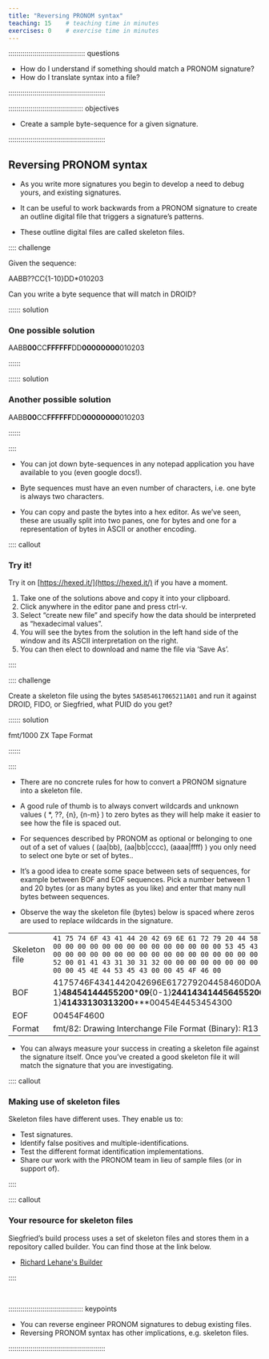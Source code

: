```yaml
---
title: "Reversing PRONOM syntax"
teaching: 15    # teaching time in minutes
exercises: 0    # exercise time in minutes
---
```


:::::::::::::::::::::::::::::::::::::: questions

- How do I understand if something should match a PRONOM signature?
- How do I translate syntax into a file?

::::::::::::::::::::::::::::::::::::::::::::::::

::::::::::::::::::::::::::::::::::::: objectives

- Create a sample byte-sequence for a given signature.

::::::::::::::::::::::::::::::::::::::::::::::::

## Reversing PRONOM syntax

* As you write more signatures you begin to develop a need to debug yours,
and existing signatures.

* It can be useful to work backwards from a PRONOM signature to create an
outline digital file that triggers a signature’s patterns.

* These outline digital files are called skeleton files.


:::: challenge

Given the sequence:

AABB??CC{1-10}DD*010203

Can you write a byte sequence that will match in DROID?

:::::: solution

### One possible solution

AABB**00**CC**FFFFFF**DD**00000000**010203

::::::

:::::: solution

### Another possible solution

AABB**00**CC**FFFFFF**DD**00000000**010203

::::::

::::

* You can jot down byte-sequences in any notepad application you have
available to you (even google docs!).

* Byte sequences must have an even number of characters, i.e. one byte is
always two characters.

* You can copy and paste the bytes into a hex editor. As we’ve seen, these
are usually split into two panes, one for bytes and one for a
representation of bytes in ASCII or another encoding.

:::: callout

### Try it!

Try it on [https://hexed.it/](https://hexed.it/) if you have a moment.

1. Take one of the solutions above and copy it into your clipboard.
2. Click anywhere in the editor pane and press ctrl-v.
3. Select “create new file” and specify how the data should be interpreted
as “hexadecimal values”.
4. You will see the bytes from the solution in the left hand side of the
window and its ASCII interpretation on the right.
5. You can then elect to download and name the file via ‘Save As’.

::::

:::: challenge

Create a skeleton file using the bytes `5A5854617065211A01` and run it
against DROID, FIDO, or Siegfried, what PUID do you get?

:::::: solution

fmt/1000 ZX Tape Format

::::::

::::

* There are no concrete rules for how to convert a PRONOM signature into a
skeleton file.

* A good rule of thumb is to always convert wildcards and unknown
values ( \*, ??, {n}, {n-m} ) to zero bytes as they will help make it
easier to see how the file is spaced out.

* For sequences described by PRONOM as optional or belonging to one out of
a set of values ( (aa|bb), (aa|bb|cccc), (aaaa|ffff) ) you only need to
select one byte or set of bytes..

* It’s a good idea to create some space between sets of sequences, for
example between BOF and EOF sequences. Pick a number between
1 and 20 bytes (or as many bytes as you like) and enter that many
null bytes between sequences.

* Observe the way the skeleton file (bytes) below is spaced where zeros
are used to replace wildcards in the signature.

|       |       |
| :---- | :---- |
| Skeleton file |`41 75 74 6F 43 41 44 20 42 69 6E 61 72 79 20 44 58 46 0D 0A 1A 00 00 00 00 00 00 00 00 00 00 00 00 00 00 00 00 00 00 00 00 00 00 53 45 43 54 49 4F 4E 00 02 48 45 41 44 45 52 00 00 00 00 00 00 00 00 00 00 00 00 00 00 00 00 00 00 00 00 00 09 24 41 43 41 44 56 45 52 00 01 41 43 31 30 31 32 00 00 00 00 00 00 00 00 00 00 00 00 00 00 00 00 00 00 00 00 00 00 45 4E 44 53 45 43 00 00 45 4F 46 00` |
| BOF | 4175746F4341442042696E617279204458460D0A1A00**\***0053454354494F4E0002**{0-1}**48454144455200**\***09**{0-1}**24414341445645520001**{0-1}**41433130313200**\***00454E4453454300 |
| EOF | 00454F4600 |
| Format| fmt/82: Drawing Interchange File Format (Binary): R13 |

* You can always measure your success in creating a skeleton file against
the signature itself. Once you’ve created a good skeleton file it will
match the signature that you are investigating.

:::: callout

### Making use of skeleton files

Skeleton files have different uses. They enable us to:

* Test signatures.
* Identify false positives and multiple-identifications.
* Test the different format identification implementations.
* Share our work with the PRONOM team in lieu of sample files
(or in support of).

::::

:::: callout

### Your resource for skeleton files

Siegfried’s build process uses a set of skeleton files and stores them
in a repository called builder. You can find those at the link below.

* [Richard Lehane's Builder](https://github.com/richardlehane/builder/releases)

::::

<!-- NB. Keypoints should appear at the end of the markdown file. Aesthetically
     it looks like it's better with an additional newline so adding that
     here and using this comment as a separator to make it easy to read
     content.
-->

<br>

::::::::::::::::::::::::::::::::::::: keypoints

- You can reverse engineer PRONOM signatures to debug existing files.
- Reversing PRONOM syntax has other implications, e.g. skeleton files.

::::::::::::::::::::::::::::::::::::::::::::::::
